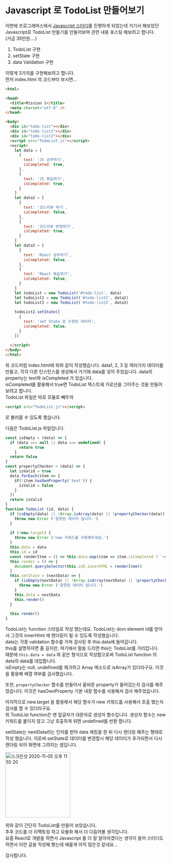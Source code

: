 # Javascript 로 TodoList 만들어보기	
이번에 프로그래머스에서 [Javascript 스터디](https://programmers.co.kr/learn/courses/10785)를 진행하게 되었는데 거기서 해보았던 Javascript로 TodoList 만들기를 만들어보며 관련 내용 포스팅 해보려고 합니다.  	
(거금 35만원....)	

1. TodoList 구현	
2. setState 구현	
3. data Validation 구현	

이렇게 3가지를 구현해보려고 합니다.  	
먼저 index.html 의 코드부터 보시면...	
```html	
<html>	

<head>	
  <title>Mission 1</title>	
  <meta charset="utf-8" />	
</head>	

<body>	
  <div id="todo-list"></div>	
  <div id="todo-list2"></div>	
  <div id="todo-list3"></div>	
  <script src="TodoList.js"></script>	
  <script>	
    let data = [	
      {	
        text: 'JS 공부하기',	
        isCompleted: true,	
      },	
      {	
        text: 'JS 복습하기',	
        isCompleted: true,	
      }	
    ]	
    let data2 = [	
      {	
        text: '코드리뷰 하기',	
        isCompleted: false,	
      },	
      {	
        text: '코드리뷰 반영하기',	
        isCompleted: true,	
      }	
    ]	
    let data3 = [	
      {	
        text: 'React 공부하기',	
        isCompleted: false,	
      },	
      {	
        text: 'React 복습하기',	
        isCompleted: false,	
      }	
    ]	
    let todoList = new TodoList('#todo-list', data)	
    let todoList2 = new TodoList('#todo-list2', data2)	
    let todoList3 = new TodoList('#todo-list3', data3)	
    	
    todoList2.setState([	
      {	
        text: 'set State 로 수정된 데이터',	
        isCompleted: false,	
      }	
    ])	
    	
  </script>	
</body>	
</html>	
```	

위 코드처럼 index.html에 위와 같이 작성했습니다. data1, 2, 3 등 여러가지 데이터를 만들고, 각각 다른 인스턴스를 생성해서 거기에 data를 넣어 주었습니다. data의 property는 text와 isCompleted 가 있습니다.  	
isCompleted를 활용해서 true면 TodoList 텍스트에 가로선을 그어주는 것을 만들어보려고 합니다.  	
TodoList 파일은 따로 모듈로 빼두어	

```html	
<script src="TodoList.js"></script>	
```	
로 불러올 수 있도록 했습니다.	

다음은 TodoList.js 파일입니다.	

```javascript	
const isEmpty = (data) => {	
  if (data === null || data === undefined) {	
      return true	
    }	
  return false	
}	
const propertyChecker = (data) => {	
  let isValid = true	
  data.forEach(item => {	
    if(!item.hasOwnProperty('text')) {	
      isValid = false	
    }	
  })	
  return isValid	
}	
function TodoList (id, data) {	
  if (isEmpty(data) || !Array.isArray(data) || !propertyChecker(data)) {	
    throw new Error ('잘못된 데이터 입니다.')	
  }	
  	
  if (!new.target) {	
    throw new Error ('new 키워드를 사용해주세요.')	
  }	
  this.data = data	
  this.id = id	
  const renderItem = () => this.data.map(item => item.isCompleted ? `<s>${item.text}</s>` : item.text).join('</br>')	
  this.render = () => {	
    document.querySelector(this.id).innerHTML = renderItem()	
  }	
  this.setState = (nextData) => {	
    if (isEmpty(nextData) || !Array.isArray(nextData) || !propertyChecker(nextData)) {	
      throw new Error ('잘못된 데이터 입니다.')	
    }	
    this.data = nextData	
    this.render()	
  }	
  	
  this.render()	
}	
```	

TodoList는 function 스타일로 작성 했는데요. TodoList는 dom element id를 받아서 그것의 innerHtml 에 렌더링이 될 수 있도록 작성했습니다.  	
data는 각종 validation 함수를 거쳐 검사된 후 this.data에 들어갑니다.  	
this를 설명하자면 좀 길지만, 여기에서 말씀 드리면 this는 TodoList를 가리킵니다.  	
때문에 ```this.data = data``` 와 같은 형식으로 작성함으로써 TodoList function 의 data의 data를 대입합니다.  	
isEmpty는 null, undefined를 체크하고 Array 메소드로 isArray가 있더라구요. 이것을 활용해 배열 여부를 검사했습니다.  	

또한, ```propertyChecker``` 함수를 만들어서 올바른 property가 들어갔는지 검사를 해주었습니다. 이것은 hasOwnProperty 기본 내장 함수를 사용해서 검사 해주었습니다.  	

마지막으로 new.target 을 활용해서 해당 함수가 new 키워드를 사용해서 호출 했는지 검사를 할 수 있더라구요.  	
위 TodoList function은 맨 앞글자가 대문자로 생성자 함수입니다. 생성자 함수는 new 키워드를 붙이지 않고 그냥 호출하게 되면 undefined를 반환 합니다.	

setState는 nextData라는 인자를 받아 data 체킹을 한 뒤 다시 렌더링 해주는 형태로 작성 했습니다. 이로써 setState로 데이터를 변경할시 해당 데이터가 추가되면서 다시 렌더링 되어 화면에 그려지는 셈입니다.	

<img width="204" alt="스크린샷 2020-11-05 오후 11 55 20" src="https://user-images.githubusercontent.com/35620465/98256909-790ddc00-1fc2-11eb-86d5-5645ceb06149.png">	

위와 같이 간단히 TodoList를 만들어 보았습니다.	
추후 코드를 더 리팩토링 하고 모듈화 해서 더 다듬어볼 생각입니다.	
요즘 React로 개발을 하면서 Javascript 를 더 잘 알아야겠다는 생각이 들어 스터디도 하면서 이런 글을 작성해 봤는데 배울게 아직 많은것 같네요...  	

감사합니다.